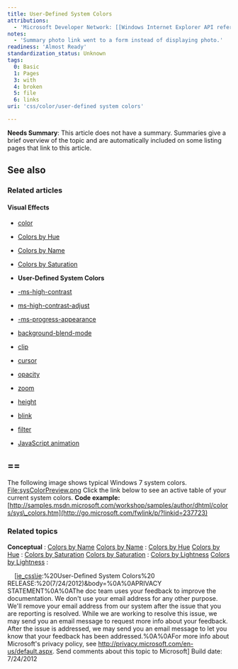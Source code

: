 ```yaml
---
title: User-Defined System Colors
attributions:
  - 'Microsoft Developer Network: [[Windows Internet Explorer API reference](http://msdn.microsoft.com/en-us/library/ie/hh828809%28v=vs.85%29.aspx) Article]'
notes:
  - 'Summary photo link went to a form instead of displaying photo.'
readiness: 'Almost Ready'
standardization_status: Unknown
tags:
  0: Basic
  1: Pages
  3: with
  4: broken
  5: file
  6: links
uri: 'css/color/user-defined system colors'

---
```

**Needs Summary**: This article does not have a summary. Summaries give a brief overview of the topic and are automatically included on some listing pages that link to this article.

## <span>See also</span>

### <span>Related articles</span>

#### <span>Visual Effects</span>

-   [color](/css/color)

-   [Colors by Hue](/css/color/colors_by_hue)

-   [Colors by Name](/css/color/colors_by_name)

-   [Colors by Saturation](/css/color/colors_by_saturation)

-   **User-Defined System Colors**

-   [-ms-high-contrast](/css/high_contrast_mode/properties/-ms-high-contrast)

-   [ms-high-contrast-adjust](/css/high_contrast_modeapis/properties/ms-high-contrast-adjust)

-   [-ms-progress-appearance](/css/properties/-ms-progress-appearance)

-   [background-blend-mode](/css/properties/background-blend-mode)

-   [clip](/css/properties/clip)

-   [cursor](/css/properties/cursor)

-   [opacity](/css/properties/opacity)

-   [zoom](/css/properties/zoom)

-   [height](/html/attributes/height)

-   [blink](/html/elements/blink)

-   [filter](/svg/elements/filter)

-   [JavaScript animation](/tutorials/animation_in_javascript_2)

## <span>==</span>

The following image shows typical Windows 7 system colors. [File:sysColorPreview.png](/w/index.php?title=Special:Upload&wpDestFile=sysColorPreview.png) Click the link below to see an active table of your current system colors. **Code example:**[http://samples.msdn.microsoft.com/workshop/samples/author/dhtml/colors/sys\_colors.htm](http://go.microsoft.com/fwlink/p/?linkid=237723)

### <span>Related topics</span>

**Conceptual**
:   [Colors by Name](/css/color/colors_by_name)
[Colors by Name](/css/color/colors_by_name)
:   [Colors by Hue](/css/color/colors_by_hue)
[Colors by Hue](/css/color/colors_by_hue)
:   [Colors by Saturation](/css/color/colors_by_saturation)
[Colors by Saturation](/css/color/colors_by_saturation)
:   [Colors by Lightness](/css/color/colors_by_lightness)
[Colors by Lightness](/css/color/colors_by_lightness)
:

    [[ie\_css\\ie](mailto:wsddocfb@microsoft.com?subject=Documentation%20feedback):%20User-Defined System Colors%20 RELEASE:%20(7/24/2012)&body=%0A%0APRIVACY STATEMENT%0A%0AThe doc team uses your feedback to improve the documentation. We don't use your email address for any other purpose. We'll remove your email address from our system after the issue that you are reporting is resolved. While we are working to resolve this issue, we may send you an email message to request more info about your feedback. After the issue is addressed, we may send you an email message to let you know that your feedback has been addressed.%0A%0AFor more info about Microsoft's privacy policy, see <http://privacy.microsoft.com/en-us/default.aspx>. Send comments about this topic to Microsoft] Build date: 7/24/2012